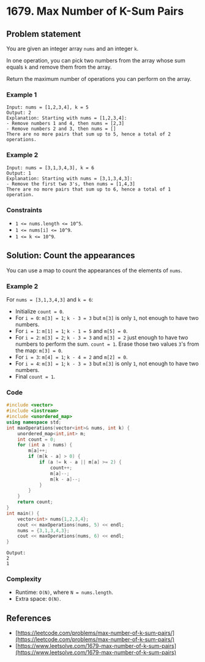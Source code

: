 # 1679. Max Number of K-Sum Pairs

## Problem statement

You are given an integer array `nums` and an integer `k`.

In one operation, you can pick two numbers from the array whose sum equals `k` and remove them from the array.

Return the maximum number of operations you can perform on the array.

 

### Example 1
```plain
Input: nums = [1,2,3,4], k = 5
Output: 2
Explanation: Starting with nums = [1,2,3,4]:
- Remove numbers 1 and 4, then nums = [2,3]
- Remove numbers 2 and 3, then nums = []
There are no more pairs that sum up to 5, hence a total of 2 operations.
```

### Example 2
```plain
Input: nums = [3,1,3,4,3], k = 6
Output: 1
Explanation: Starting with nums = [3,1,3,4,3]:
- Remove the first two 3's, then nums = [1,4,3]
There are no more pairs that sum up to 6, hence a total of 1 operation.
``` 

### Constraints

* `1 <= nums.length <= 10^5`.
* `1 <= nums[i] <= 10^9`.
* `1 <= k <= 10^9`.

## Solution: Count the appearances

You can use a map to count the appearances of the elements of `nums`.

### Example 2
For `nums = [3,1,3,4,3]` and `k = 6`:

* Initialize `count = 0`.
* For `i = 0`: `m[3] = 1`; `k - 3 = 3` but `m[3]` is only `1`, not enough to have two numbers.
* For `i = 1`: `m[1] = 1`; `k - 1 = 5` and `m[5] = 0`.
* For `i = 2`: `m[3] = 2`; `k - 3 = 3` and `m[3] = 2` just enough to have two numbers to perform the sum. `count = 1`. Erase those two values `3`'s from the map: `m[3] = 0`.
* For `i = 3`: `m[4] = 1`; `k - 4 = 2` and `m[2] = 0`.
* For `i = 4`: `m[3] = 1`; `k - 3 = 3` but `m[3]` is only `1`, not enough to have two numbers.
* Final `count = 1`.

### Code
```cpp
#include <vector>
#include <iostream>
#include <unordered_map>
using namespace std;
int maxOperations(vector<int>& nums, int k) {
    unordered_map<int,int> m;
    int count = 0;
    for (int a : nums) {
        m[a]++;
        if (m[k - a] > 0) {
            if (a != k - a || m[a] >= 2) {
                count++;
                m[a]--;
                m[k - a]--;
            }
        }
    }
    return count;
}
int main() {
    vector<int> nums{1,2,3,4};
    cout << maxOperations(nums, 5) << endl;
    nums = {3,1,3,4,3};
    cout << maxOperations(nums, 6) << endl;
}
```
```plain
Output:
2
1
```

### Complexity
* Runtime: `O(N)`, where `N = nums.length`.
* Extra space: `O(N)`.

## References
* [https://leetcode.com/problems/max-number-of-k-sum-pairs/](https://leetcode.com/problems/max-number-of-k-sum-pairs/)
* [https://www.leetsolve.com/1679-max-number-of-k-sum-pairs](https://www.leetsolve.com/1679-max-number-of-k-sum-pairs)